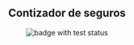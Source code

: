 <h2 align="center">
  Contizador de seguros
</h2>

<p align="center">
  <img src="https://github.com/EdsonLuiz/cotizador-de-seguros/workflows/Tests/badge.svg" alt="badge with test status">
</p>
